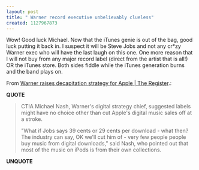 ```yaml
---
layout: post
title: " Warner record executive unbelievably clueless"
created: 1127967873
---
```

<p>Wow! Good luck Michael. Now that the iTunes genie is out of the bag, good luck putting it back in. I suspect it will be Steve Jobs and not any cr*zy Warner exec who will have the last laugh on this one. One more reason that I will not buy from any major record label (direct from the artist that is all!) OR the iTunes store. Both sides fiddle while the iTunes generation burns and the band plays on.</p>
<p>From <a href="http://www.theregister.co.uk/2005/09/27/warner_apple_decapitation/">Warner raises decapitation strategy for Apple | The Register</a>.:</p>
<p><b>QUOTE</b></p><blockquote><p>CTIA Michael Nash, Warner's digital strategy chief, suggested labels might have no choice other than cut Apple's digital music sales off at a stroke.
</p>
<p>"What if Jobs says 39 cents or 29 cents per download - what then? The industry can say, OK we'll cut him of - very few people people buy music from digital downloads," said Nash, who pointed out that most of the music on iPods is from their own collections.</p>

</blockquote><p><b>UNQUOTE</b></p>



